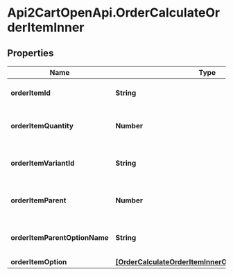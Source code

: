 # Api2CartOpenApi.OrderCalculateOrderItemInner

## Properties

Name | Type | Description | Notes
------------ | ------------- | ------------- | -------------
**orderItemId** | **String** | Defines orders specified by order item id | 
**orderItemQuantity** | **Number** | Defines orders specified by order item quantity | 
**orderItemVariantId** | **String** | Ordered product variant. Where x is order item ID | [optional] 
**orderItemParent** | **Number** | Index of the parent grouped/bundle product | [optional] 
**orderItemParentOptionName** | **String** | Option name of the parent grouped/bundle product | [optional] 
**orderItemOption** | [**[OrderCalculateOrderItemInnerOrderItemOptionInner]**](OrderCalculateOrderItemInnerOrderItemOptionInner.md) |  | [optional] 


